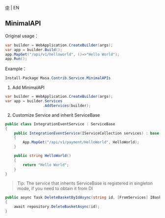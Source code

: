 [中](README.zh-CN.md) | EN

## MinimalAPI

Original usage：

```C#
var builder = WebApplication.CreateBuilder(args);
var app = builder.Build();
app.MapGet("/api/v1/helloworld", ()=>"Hello World");
app.Run();
```

Example：

```c#
Install-Package Masa.Contrib.Service.MinimalAPIs
```

1. Add MinimalAPI

```c#
var builder = WebApplication.CreateBuilder(args);
var app = builder.Services
                 .AddServices(builder);
```

2. Customize Service and inherit ServiceBase

```c#
public class IntegrationEventService : ServiceBase
{
    public IntegrationEventService(IServiceCollection services) : base(services)
    {
        App.MapGet("/api/v1/payment/HelloWorld", HelloWorld);
    }

    public string HelloWorld()
    {
        return "Hello World";
    }
}
```

> Tip: The service that inherits ServiceBase is registered in singleton mode, if you need to obtain it from DI

```C#
public async Task DeleteBasketByIdAsync(string id, [FromServices] IBasketRepository repository)
{
    await repository.DeleteBasketAsync(id);
}
```

